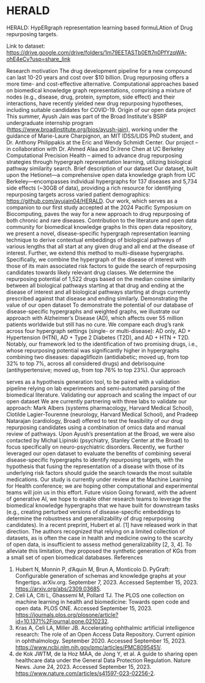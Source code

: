 # HERALD
 HERALD: HypERgraph representation learning based formuLAtion of Drug repurposing targets.

 Link to dataset: https://drive.google.com/drive/folders/1m79EETASTb0Eft7n0PfYzqWA-ohE4eCv?usp=share_link


 Research motivation
The drug development pipeline for a new compound can last 10-20 years and cost over $10 billion. Drug repurposing offers a more time- and cost-effective alternative. Computational approaches based on biomedical knowledge graph representations, comprising a mixture of nodes (e.g., disease, drug, protein, symptom, side effect) and their interactions, have recently yielded new drug repurposing hypotheses, including suitable candidates for COVID-19.
Origin of our open data project
This summer, Ayush Jain was part of the Broad Institute's BSRP undergraduate internship program (https://www.broadinstitute.org/bios/ayush-jain), working under the guidance of Marie-Laure Charpignon, an MIT IDSS/LIDS PhD student, and Dr. Anthony Philippakis at the Eric and Wendy Schmidt Center. Our project – in collaboration with Dr. Ahmed Alaa and Dr.Irene Chen at UC Berkeley Computational Precision Health – aimed to advance drug repurposing strategies through hypergraph representation learning, utilizing biological pathway similarity search.
Brief description of our dataset
Our dataset, built upon the Hetionet—a comprehensive open data knowledge graph from UC Berkeley—encompasses individual hypergraphs for 137 diseases and 5,734 side effects (~30GB of data), providing a rich resource for identifying repurposing targets across varied patient demographics: https://github.com/ayujain04/HERALD. Our work, which serves as a companion to our first study accepted at the 2024 Pacific Symposium on Biocomputing, paves the way for a new approach to drug repurposing of both chronic and rare diseases.
Contribution to the literature and open data community for biomedical knowledge graphs
In this open data repository, we present a novel, disease-specific hypergraph representation learning technique to derive contextual embeddings of biological pathways of various lengths that all start at any given drug and all end at the disease of interest. Further, we extend this method to multi-disease hypergraphs. Specifically, we combine the hypergraph of the disease of interest with those of its main associated risk factors to guide the search of repurposing candidates towards likely relevant drug classes. We determine the repurposing potential of 1,522 drugs based on the median cosine similarity between all biological pathways starting at that drug and ending at the disease of interest and all biological pathways starting at drugs currently prescribed against that disease and ending similarly.
Demonstrating the value of our open dataset
To demonstrate the potential of our database of disease-specific hypergraphs and weighted graphs, we illustrate our approach with Alzheimer’s Disease (AD), which affects over 55 million patients worldwide but still has no cure. We compare each drug’s rank across four hypergraph settings (single- or multi-disease): AD only, AD + Hypertension (HTN), AD + Type 2 Diabetes (T2D), and AD + HTN + T2D. Notably, our framework led to the identification of two promising drugs, i.e., whose repurposing potential was significantly higher in hypergraphs combining two diseases: dapagliflozin (antidiabetic; moved up, from top 32% to top 7%, across all considered drugs) and debrisoquine (antihypertensive; moved up, from top 76% to top 23%). Our approach
  
serves as a hypothesis generation tool, to be paired with a validation pipeline relying on lab experiments and semi-automated parsing of the biomedical literature.
Validating our approach and scaling the impact of our open dataset
We are currently partnering with three labs to validate our approach: Mark Albers (systems pharmacology, Harvard Medical School), Clotilde Lagier-Tourenne (neurology, Harvard Medical School), and Pradeep Natarajan (cardiology, Broad) offered to test the feasibility of our drug repurposing candidates using a combination of omics data and manual review of pathways. Upon Ayush’s presentation at the Broad, we were also contacted by Michal Lipinski (psychiatry, Stanley Center at the Broad) to focus specifically on neuro-psychiatric disorders. Recently, we further leveraged our open dataset to evaluate the benefits of combining several disease-specific hypergraphs to identify repurposing targets, with the hypothesis that fusing the representation of a disease with those of its underlying risk factors should guide the search towards the most suitable medications. Our study is currently under review at the Machine Learning for Health conference; we are hoping other computational and experimental teams will join us in this effort.
Future vision
Going forward, with the advent of generative AI, we hope to enable other research teams to leverage the biomedical knowledge hypergraphs that we have built for downstream tasks (e.g., creating perturbed versions of disease-specific embeddings to determine the robustness and generalizability of drug repurposing candidates). In a recent preprint, Hubert et al. [1] have released work in that direction. The authors recognized that relying on a limited collection of datasets, as is often the case in health and medicine owing to the scarcity of open data, is insufficient to assess method generalizability [2, 3, 4]. To alleviate this limitation, they proposed the synthetic generation of KGs from a small set of open biomedical databases.
References
1. Hubert N, Monnin P, d’Aquin M, Brun A, Monticolo D. PyGraft: Configurable generation of schemas and knowledge graphs at your fingertips. arXiv.org. September 7, 2023. Accessed September 15, 2023. https://arxiv.org/abs/2309.03685.
2. Celi LA, Citi L, Ghassemi M, Pollard TJ. The PLOS one collection on machine learning in health and biomedicine: Towards open code and open data. PLOS ONE. Accessed September 15, 2023. https://journals.plos.org/plosone/article?id=10.1371%2Fjournal.pone.0210232.
3. Kras A, Celi LA, Miller JB. Accelerating ophthalmic artificial intelligence research: The role of an Open Access Data Repository. Current opinion in ophthalmology. September 2020. Accessed September 15, 2023. https://www.ncbi.nlm.nih.gov/pmc/articles/PMC8095451/.
4. de Kok JWTM, de la Hoz MÁA, de Jong Y, et al. A guide to sharing open healthcare data under the General Data Protection Regulation. Nature News. June 24, 2023. Accessed September 15, 2023. https://www.nature.com/articles/s41597-023-02256-2.
 
